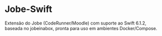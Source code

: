 # Jobe-Swift
Extensão do Jobe (CodeRunner/Moodle) com suporte ao Swift 6.1.2, baseada no jobeinabox, pronta para uso em ambientes Docker/Compose.
